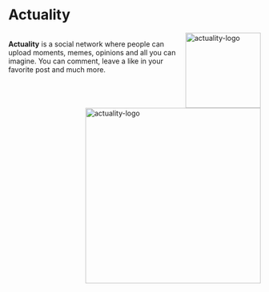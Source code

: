 <h1>Actuality</h1>
<div style="display:inline-block">
<img align="right" alt="actuality-logo" src="https://actuality.netlify.app/favicon.ico" width="150" height="150" />
<p align="left" ><b>Actuality</b> is a social network where people can upload moments, memes, opinions and all you can imagine. You can comment, leave a like in your favorite post and much more.</p>
</div>
<img align="right" alt="actuality-logo" src="https://cdni.iconscout.com/illustration/premium/thumb/woman-marketing-on-social-media-4503082-3760587.png" width="350" height="350" />


